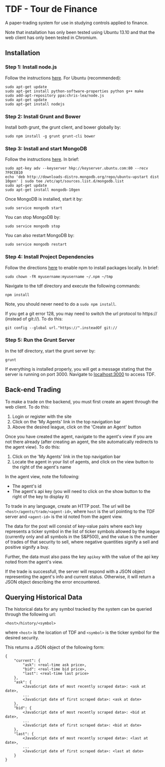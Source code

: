 # TDF - Tour de Finance

A paper-trading system for use in studying controls applied to finance.

Note that installation has only been tested using Ubuntu 13.10 and that the web client has only been tested in Chromium.

## Installation

### Step 1: Install node.js

Follow the instructions [here](https://github.com/joyent/node/wiki/Installing-Node.js-via-package-manager). For Ubuntu (recommended):

	sudo apt-get update
	sudo apt-get install python-software-properties python g++ make
	sudo add-apt-repository ppa:chris-lea/node.js
	sudo apt-get update
	sudo apt-get install nodejs

### Step 2: Install Grunt and Bower

Install both grunt, the grunt client, and bower globally by:

	sudo npm install -g grunt grunt-cli bower

### Step 3: Install and start MongoDB

Follow the instructions [here](http://docs.mongodb.org/manual/tutorial/install-mongodb-on-ubuntu/). In brief:

	sudo apt-key adv --keyserver hkp://keyserver.ubuntu.com:80 --recv 7F0CEB10
	echo 'deb http://downloads-distro.mongodb.org/repo/ubuntu-upstart dist 10gen' | sudo tee /etc/apt/sources.list.d/mongodb.list
	sudo apt-get update
	sudo apt-get install mongodb-10gen

Once MongoDB is installed, start it by:

	sudo service mongodb start

You can stop MongoDB by:

	sudo service mongodb stop

You can also restart MongoDB by:

	sudo service mongodb restart

### Step 4: Install Project Dependencies

Follow the directions [here](https://github.com/ekalinin/nodeenv/issues/24) to enable npm to install packages locally. In brief:

	sudo chown -fR myusername:myusername ~/.npm ~/tmp

Navigate to the tdf directory and execute the following commands:

	npm install

Note, you should never need to do a `sudo npm install`.

If you get a git error 128, you may need to switch the url protocol to https:// (instead of git://). To do this:

	git config --global url."https://".insteadOf git://

### Step 5: Run the Grunt Server

In the tdf directory, start the grunt server by:

	grunt

If everything is installed properly, you will get a message stating that the server is running on port 3000. Navigate to [localhost:3000](http://localhost:3000) to access TDF.

## Back-end Trading

To make a trade on the backend, you must first create an agent through the web client. To do this:

1.  Login or register with the site
2.  Click on the 'My Agents' link in the top navigation bar
3.  Above the desired league, click on the 'Create an Agent' button

Once you have created the agent, navigate to the agent's view if you are not there already (after creating an agent, the site automatically redirects to the agent view). To do this:

1.  Click on the 'My Agents' link in the top navigation bar
2.  Locate the agent in your list of agents, and click on the view button to the right of the agent's name

In the agent view, note the following:

*  The agent's id
*  The agent's api key (you will need to click on the show button to the right of the key to display it)

To trade in any language, create an HTTP post. The url will be `<host>/agents/trade/<agent-id>`, where `host` is the url pointing to the TDF server and `<agent-id>` is the id noted from the agent view.

The data for the post will consist of key-value pairs where each key represents a ticker symbol in the list of ticker symbols allowed by the league (currently only and all symbols in the S&P500), and the value is the number of trades of that security to sell, where negative quantities signify a sell and positive signify a buy.

Further, the data must also pass the key `apikey` with the value of the api key noted from the agent's view.

If the trade is successfull, the server will respond with a JSON object representing the agent's info and current status. Otherwise, it will return a JSON object describing the error encountered.

## Querying Historical Data

The historical data for any symbol tracked by the system can be queried through the following url:

    <host>/history/<symbol>

where `<host>` is the location of TDF and `<symbol>` is the ticker symbol for the desired security.

This returns a JSON object of the following form:

    {
        "current": {
            "ask": <real-time ask price>,
            "bid": <real-time bid price>,
            "last": <real-time last price>
        },
        "ask": {
            <JavaScript date of most recently scraped data>: <ask at date>,
            ...
            <JavaScript date of first scraped data>: <ask at date>
        },
        "bid": {
            <JavaScript date of most recently scraped data>: <bid at date>,
            ...
            <JavaScript date of first scraped data>: <bid at date>
        },
        "last": {
            <JavaScript date of most recently scraped data>: <last at date>,
            ...
            <JavaScript date of first scraped data>: <last at date>
        }
    }

